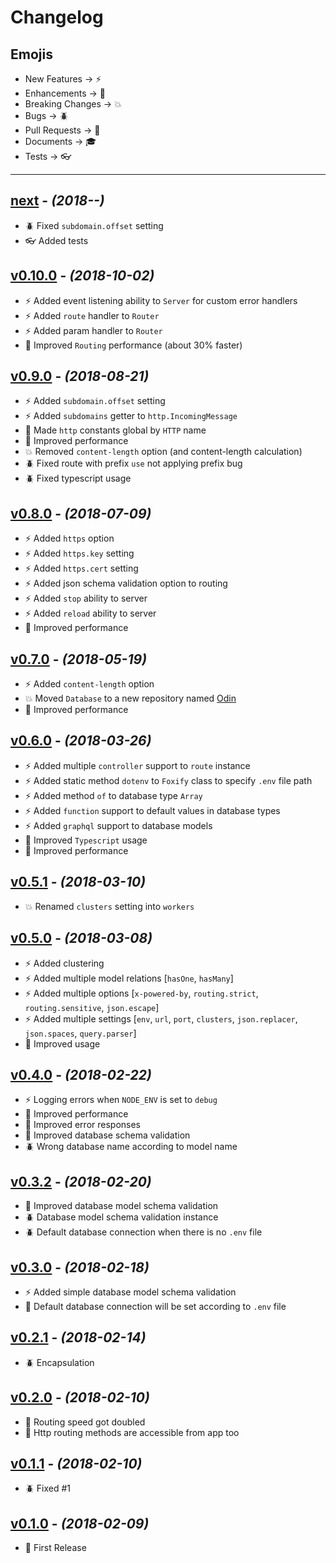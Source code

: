 # Changelog

## Emojis

- New Features -> :zap:
- Enhancements -> :star2:
- Breaking Changes -> :boom:
- Bugs -> :beetle:
- Pull Requests -> :book:
- Documents -> :mortar_board:
- Tests -> :eyeglasses:

---

## [next](https://github.com/foxifyjs/foxify/releases/tag/next) - *(2018-__-__)*

- :beetle: Fixed `subdomain.offset` setting
- :eyeglasses: Added tests

## [v0.10.0](https://github.com/foxifyjs/foxify/releases/tag/v0.10.0) - *(2018-10-02)*

- :zap: Added event listening ability to `Server` for custom error handlers
- :zap: Added `route` handler to `Router`
- :zap: Added param handler to `Router`
- :star2: Improved `Routing` performance (about 30% faster)

## [v0.9.0](https://github.com/foxifyjs/foxify/releases/tag/v0.9.0) - *(2018-08-21)*

- :zap: Added `subdomain.offset` setting
- :zap: Added `subdomains` getter to `http.IncomingMessage`
- :star2: Made `http` constants global by `HTTP` name
- :star2: Improved performance
- :boom: Removed `content-length` option (and content-length calculation)
- :beetle: Fixed route with prefix `use` not applying prefix bug
- :beetle: Fixed typescript usage

## [v0.8.0](https://github.com/foxifyjs/foxify/releases/tag/v0.8.0) - *(2018-07-09)*

- :zap: Added `https` option
- :zap: Added `https.key` setting
- :zap: Added `https.cert` setting
- :zap: Added json schema validation option to routing
- :zap: Added `stop` ability to server
- :zap: Added `reload` ability to server
- :star2: Improved performance

## [v0.7.0](https://github.com/foxifyjs/foxify/releases/tag/v0.7.0) - *(2018-05-19)*

- :zap: Added `content-length` option
- :boom: Moved `Database` to a new repository named [Odin](https://github.com/foxifyjs/odin)
- :star2: Improved performance

## [v0.6.0](https://github.com/foxifyjs/foxify/releases/tag/v0.6.0) - *(2018-03-26)*

- :zap: Added multiple `controller` support to `route` instance
- :zap: Added static method `dotenv` to `Foxify` class to specify `.env` file path
- :zap: Added method `of` to database type `Array`
- :zap: Added `function` support to default values in database types
- :zap: Added `graphql` support to database models
- :star2: Improved `Typescript` usage
- :star2: Improved performance

## [v0.5.1](https://github.com/foxifyjs/foxify/releases/tag/v0.5.1) - *(2018-03-10)*

- :boom: Renamed `clusters` setting into `workers`

## [v0.5.0](https://github.com/foxifyjs/foxify/releases/tag/v0.5.0) - *(2018-03-08)*

- :zap: Added clustering
- :zap: Added multiple model relations [`hasOne`, `hasMany`]
- :zap: Added multiple options [`x-powered-by`, `routing.strict`, `routing.sensitive`, `json.escape`]
- :zap: Added multiple settings [`env`, `url`, `port`, `clusters`, `json.replacer`, `json.spaces`, `query.parser`]
- :star2: Improved usage

## [v0.4.0](https://github.com/foxifyjs/foxify/releases/tag/v0.4.0) - *(2018-02-22)*

- :zap: Logging errors when `NODE_ENV` is set to `debug`
- :star2: Improved performance
- :star2: Improved error responses
- :star2: Improved database schema validation
- :beetle: Wrong database name according to model name

## [v0.3.2](https://github.com/foxifyjs/foxify/releases/tag/v0.3.2) - *(2018-02-20)*

- :star2: Improved database model schema validation
- :beetle: Database model schema validation instance
- :beetle: Default database connection when there is no `.env` file

## [v0.3.0](https://github.com/foxifyjs/foxify/releases/tag/v0.3.0) - *(2018-02-18)*

- :zap: Added simple database model schema validation
- :star2: Default database connection will be set according to `.env` file

## [v0.2.1](https://github.com/foxifyjs/foxify/releases/tag/v0.2.1) - *(2018-02-14)*

- :beetle: Encapsulation

## [v0.2.0](https://github.com/foxifyjs/foxify/releases/tag/v0.2.0) - *(2018-02-10)*

- :star2: Routing speed got doubled
- :star2: Http routing methods are accessible from app too

## [v0.1.1](https://github.com/foxifyjs/foxify/releases/tag/v0.1.1) - *(2018-02-10)*

- :beetle: Fixed #1

## [v0.1.0](https://github.com/foxifyjs/foxify/releases/tag/v0.1.0) - *(2018-02-09)*

- :tada: First Release
